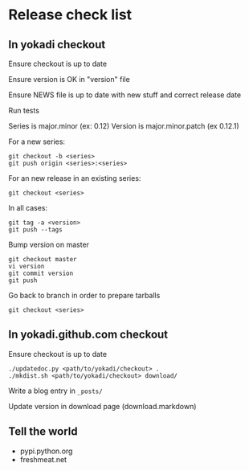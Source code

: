 # Release check list

## In yokadi checkout

Ensure checkout is up to date

Ensure version is OK in "version" file

Ensure NEWS file is up to date with new stuff and correct release date

Run tests

Series is major.minor (ex: 0.12)
Version is major.minor.patch (ex 0.12.1)

For a new series:

    git checkout -b <series>
    git push origin <series>:<series>

For an new release in an existing series:

    git checkout <series>

In all cases:

    git tag -a <version>
    git push --tags

Bump version on master

    git checkout master
    vi version
    git commit version
    git push

Go back to branch in order to prepare tarballs

    git checkout <series>

## In yokadi.github.com checkout

Ensure checkout is up to date

    ./updatedoc.py <path/to/yokadi/checkout> .
    ./mkdist.sh <path/to/yokadi/checkout> download/

Write a blog entry in `_posts/`

Update version in download page (download.markdown)

## Tell the world

- pypi.python.org
- freshmeat.net
